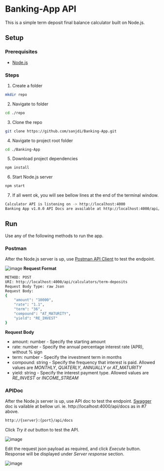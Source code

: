 # Banking-App API
This is a simple term deposit final balance calculator built on Node.js. 

## Setup

### Prerequisites
* [Node.js](https://nodejs.org/en/docs)

### Steps
1. Create a folder
```sh
mkdir repo
```
2. Navigate to folder
```sh
cd ./repo
```
3. Clone the repo
```sh
git clone https://github.com/sanjdi/Banking-App.git
```
4. Navigate to project root folder
```sh
cd ./Banking-App
```
5. Download project dependencies
```sh
npm install
```
6. Start Node.js server
```sh
npm start
```
7. If all went ok, you will see bellow lines at the end of the terminal window.
```sh
Calculator API is listening on -> http://localhost:4000
Banking App v1.0.0 API Docs are available at http://localhost:4000/api/docs
```

## Run
Use any of the following methods to run the app.

### Postman
After the Node.js server is up, use [Postman API Client](https://www.postman.com/api-platform/api-client/) to test the endpoint.

![image](https://github.com/sanjdi/Banking-App/assets/135525812/7da6039b-6bc9-49bc-bee8-41e7ae9ff3a3)
**Request Format**
```sh
METHOD: POST
URI: http://localhost:4000/api/calculators/term-deposits
Request Body Type: raw Json
Request Body:
{
    "amount": "10000",
    "rate": "1.1",
    "term": "36",
    "compound": "AT_MATURITY",
    "yield": "RE_INVEST"
}
```
**Request Body**

* amount: number - Specify the starting amount
* rate: number - Specify the annual percentage interest rate (APR), without % sign
* term: number - Specify the investment term in months
* compound: string - Specify the frequency that interest is paid. Allowed values are *MONTHLY*, *QUATERLY*, *ANNUALLY* or *AT_MATURITY*
* yield: string - Specify the interest payment type. Allowed values are *RE_INVEST* or *INCOME_STREAM*

### APIDoc
After the Node.js server is up, use API doc to test the endpoint. [Swagger](https://swagger.io/docs/specification/basic-structure/) doc is vailable at bellow uri. ie. http://localhost:4000/api/docs as in #7 above.
```sh
http://{server}:{port}/api/docs
```
Click *Try it out* button to test the API.

![image](https://github.com/sanjdi/Banking-App/assets/135525812/a8c2a1c3-6d1f-4274-b60a-fd6868aaf894)

Edit the request json payload as required, and click *Execute* button. Response will be displayed under *Server response* section. 

![image](https://github.com/sanjdi/Banking-App/assets/135525812/9879ebac-9560-4a02-b0c7-aa990afdb7bd)

